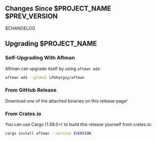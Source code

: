 ## Changes Since $PROJECT_NAME $PREV_VERSION
$CHANGELOG

## Upgrading $PROJECT_NAME

### Self-Upgrading With Aftman
Aftman can upgrade itself by using `aftman add`:

```bash
aftman add --global LPGhatguy/aftman
```

### From GitHub Release
Download one of the attached binaries on this release page!

### From Crates.io
You can use Cargo (1.58.0+) to build this release yourself from crates.io:

```bash
cargo install aftman --version $VERSION
```